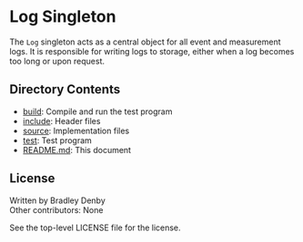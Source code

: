 # Log Singleton

The `Log` singleton acts as a central object for all event and measurement logs.
It is responsible for writing logs to storage, either when a log becomes too
long or upon request.

## Directory Contents

* [build](build/README.md): Compile and run the test program
* [include](include/Log.hpp): Header files
* [source](source/Log.cpp): Implementation files
* [test](test/test-log.cpp): Test program
* [README.md](README.md): This document

## License

Written by Bradley Denby  
Other contributors: None

See the top-level LICENSE file for the license.
